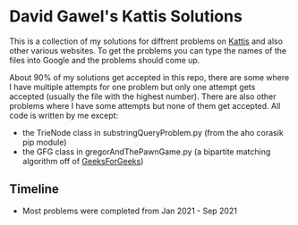 # David Gawel's Kattis Solutions

This is a collection of my solutions for diffrent problems on [Kattis](Kattis.com) and also other various websites. To get the problems you can type the names of the files into Google and the problems should come up.

About 90% of my solutions get accepted in this repo, there are some where I have multiple attempts for one problem but only one attempt gets accepted (usually the file with the highest number). 
There are also other problems where I have some attempts but none of them get accepted.
All code is written by me except: 
- the TrieNode class in substringQueryProblem.py (from the aho corasik pip module)
- the GFG class in gregorAndThePawnGame.py (a bipartite matching algorithm off of [GeeksForGeeks](https://www.geeksforgeeks.org/maximum-bipartite-matching/))


## Timeline

* Most problems were completed from Jan 2021 - Sep 2021